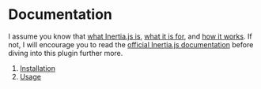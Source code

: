 # Documentation

I assume you know that [what Inertia.js is](https://inertiajs.com/#top), [what it is for](https://inertiajs.com/who-is-it-for), and [how it works](https://inertiajs.com/how-it-works). If not, I will encourage you to read the [official Inertia.js documentation](https://inertiajs.com/) before diving into this plugin further more.

1. [Installation](Installation.md)
2. [Usage](Usage.md)
